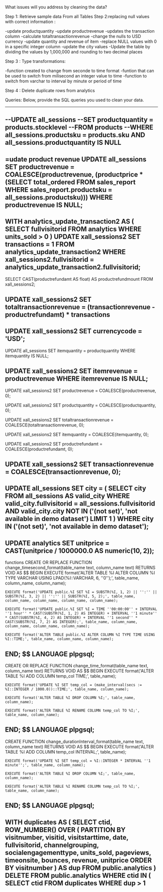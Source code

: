 What issues will you address by cleaning the data?

Step 1: Retrieve sample data
   From all Tables
Step 2:replacing null values with correct information :

-update productquantity
-update productrevenue
-updates the transaction column 
-calculate totaltransactionrevenue 
-change the nulls to USD currency
-update quantity and revenue of item 
-replace NULL values with 0 in a specific integer column
-update the city values
-Update the table by dividing the values by 1,000,000 and rounding to two decimal places

Step 3 : Type transformations:

-function created to change from seconde to time format 
-funtion that can be used to switch from milisecond an integer value to time 
-function to switch from varchar to interval by minute or period of time 

Step 4 : Delete duplicate rows from analytics 





Queries:
Below, provide the SQL queries you used to clean your data.
                


------------------------------------------------------------------------------------
--UPDATE all_sessions
--SET productquantity = products.stocklevel
--FROM products
--WHERE all_sessions.productsku = products.sku AND all_sessions.productquantity IS NULL
------------------------------------------------------------------------------------
=udate product revenue 
UPDATE all_sessions
SET productrevenue = COALESCE(productrevenue, (productprice * 
		(SELECT total_ordered 
		FROM sales_report 
		WHERE sales_report.productsku = all_sessions.productsku)))
WHERE productrevenue IS NULL;
--------------------------------------------------------------------------------------
WITH analytics_update_transaction2 AS (
    SELECT fullvisitorid
    FROM analytics
    WHERE units_sold > 0
)
UPDATE xall_sessions2
SET transactions = 1
FROM analytics_update_transaction2
WHERE xall_sessions2.fullvisitorid = analytics_update_transaction2.fullvisitorid;
-----------------------------------------------------------------------------------
SELECT CAST(productrefundamt AS float) AS productrefundmount
FROM xall_sessions2;

UPDATE xall_sessions2
SET totaltransactionrevenue = (transactionrevenue - productrefundamt) * transactions 
----------------------------------------------------------------------------------

UPDATE xall_sessions2
SET currencycode = 'USD';
------------------------------------------------------------------------------------
UPDATE all_sessions
SET itemquantity = productquantity
WHERE itemquantity IS NULL;

UPDATE xall_sessions2
SET itemrevenue = productrevenue
WHERE itemrevenue IS NULL;
---------------------------------------------------------------------------------
UPDATE xall_sessions2
SET productrevenue = COALESCE(productrevenue, 0);

UPDATE xall_sessions2
SET productquantity = COALESCE(productquantity, 0);

UPDATE xall_sessions2
SET totaltransactionrevenue = COALESCE(totaltransactionrevenue, 0);

UPDATE xall_sessions2
SET itemquantity = COALESCE(itemquantity, 0);

UPDATE xall_sessions2
SET productrefundamt = COALESCE(productrefundamt, 0);

UPDATE xall_sessions2
SET transactionrevenue = COALESCE(transactionrevenue, 0);
--------------------------------------------------------------------------------
UPDATE 
    all_sessions 
SET 
    city = (
        SELECT 
            city 
        FROM 
            all_sessions AS valid_city
        WHERE 
            valid_city.fullvisitorid = all_sessions.fullvisitorid
            AND valid_city.city NOT IN ('(not set)', 'not available in demo dataset') 
        LIMIT 1
    )
WHERE 
    city IN ('(not set)', 'not available in demo dataset');
---------------------------------------------------------------------------
UPDATE analytics
SET unitprice = CAST(unitprice / 1000000.0 AS numeric(10, 2));
------------------------------------------------------------------------------------
functions  CREATE OR REPLACE FUNCTION change_timesecond_format(table_name text, column_name text) RETURNS VOID AS $$
BEGIN
    EXECUTE format('ALTER TABLE %I ALTER COLUMN %I TYPE VARCHAR USING LPAD(%I::VARCHAR, 6, ''0'');', table_name, column_name, column_name);

    EXECUTE format('UPDATE public.%I SET %I = SUBSTR(%I, 1, 2) || '':'' || SUBSTR(%I, 3, 2) || '':'' || SUBSTR(%I, 5, 2);', table_name, column_name, column_name, column_name, column_name);

    EXECUTE format('UPDATE public.%I SET %I = TIME ''00:00:00'' + INTERVAL ''1 hour'' * CAST(SUBSTR(%I, 1, 2) AS INTEGER) + INTERVAL ''1 minute'' * CAST(SUBSTR(%I, 4, 2) AS INTEGER) + INTERVAL ''1 second'' * CAST(SUBSTR(%I, 7, 2) AS INTEGER);', table_name, column_name, column_name, column_name, column_name);

    EXECUTE format('ALTER TABLE public.%I ALTER COLUMN %I TYPE TIME USING %I::TIME;', table_name, column_name, column_name);
END;
$$ LANGUAGE plpgsql;
----------------------------------------------------------------------------------------------

CREATE OR REPLACE FUNCTION change_time_format(table_name text, column_name text) RETURNS VOID AS $$
BEGIN
    EXECUTE format('ALTER TABLE %I ADD COLUMN temp_col TIME;', table_name);
    
    EXECUTE format('UPDATE %I SET temp_col = (make_interval(secs := %I::INTEGER / 1000.0))::TIME;', table_name, column_name);
    
    EXECUTE format('ALTER TABLE %I DROP COLUMN %I;', table_name, column_name);
    
    EXECUTE format('ALTER TABLE %I RENAME COLUMN temp_col TO %I;', table_name, column_name);
END;
$$ LANGUAGE plpgsql;
---------------------------------------------------------------------------------------------
CREATE FUNCTION change_durationInterval_format(table_name text, column_name text) RETURNS VOID AS $$
BEGIN
    EXECUTE format('ALTER TABLE %I ADD COLUMN temp_col INTERVAL;', table_name);
    
    EXECUTE format('UPDATE %I SET temp_col = %I::INTEGER * INTERVAL ''1 minute'';', table_name, column_name);
    
    EXECUTE format('ALTER TABLE %I DROP COLUMN %I;', table_name, column_name);
    
    EXECUTE format('ALTER TABLE %I RENAME COLUMN temp_col TO %I;', table_name, column_name);
END;
$$ LANGUAGE plpgsql;
---------------------------------------------------------------------------------------------

WITH duplicates AS (
  SELECT ctid,
  ROW_NUMBER() OVER (
    PARTITION BY visitnumber, visitid, visitstarttime, date, fullvisitorid, channelgrouping, socialengagementtype, 
    units_sold, pageviews, timeonsite, bounces, revenue, unitprice 
    ORDER BY visitnumber
  ) AS dup
  FROM public.analytics
)
DELETE FROM public.analytics 
WHERE ctid IN (
  SELECT ctid 
  FROM duplicates 
  WHERE dup > 1
-----------------------------------------------------------------------------------------------------
